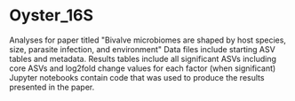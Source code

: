 # Oyster_16S

Analyses for paper titled "Bivalve microbiomes are shaped by host species, size, parasite infection, and environment"
Data files include starting ASV tables and metadata. 
Results tables include all significant ASVs including core ASVs and log2fold change values for each factor (when significant)
Jupyter notebooks contain code that was used to produce the results presented in the paper. 
